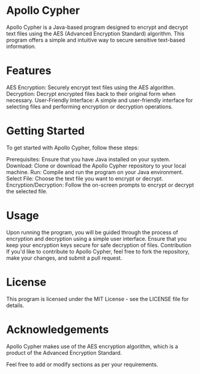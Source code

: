 # Apollo Cypher
Apollo Cypher is a Java-based program designed to encrypt and decrypt text files using the AES (Advanced Encryption Standard) algorithm. This program offers a simple and intuitive way to secure sensitive text-based information.




# Features
AES Encryption: Securely encrypt text files using the AES algorithm.
Decryption: Decrypt encrypted files back to their original form when necessary.
User-Friendly Interface: A simple and user-friendly interface for selecting files and performing encryption or decryption operations.


# Getting Started
To get started with Apollo Cypher, follow these steps:


Prerequisites: Ensure that you have Java installed on your system.
Download: Clone or download the Apollo Cypher repository to your local machine.
Run: Compile and run the program on your Java environment.
Select File: Choose the text file you want to encrypt or decrypt.
Encryption/Decryption: Follow the on-screen prompts to encrypt or decrypt the selected file.





# Usage
Upon running the program, you will be guided through the process of encryption and decryption using a simple user interface.
Ensure that you keep your encryption keys secure for safe decryption of files.
Contribution
If you'd like to contribute to Apollo Cypher, feel free to fork the repository, make your changes, and submit a pull request.

# License
This program is licensed under the MIT License - see the LICENSE file for details.

# Acknowledgements
Apollo Cypher makes use of the AES encryption algorithm, which is a product of the Advanced Encryption Standard.

Feel free to add or modify sections as per your requirements.
